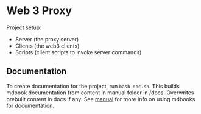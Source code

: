 # Web 3 Proxy

Project setup:

- Server (the proxy server)
- Clients (the web3 clients)
- Scripts (client scripts to invoke server commands)

## Documentation

To create documentation for the project, run `bash doc.sh`. This builds mdbook documentation from content in manual folder in /docs. Overwrites prebuilt content in docs if any. See [manual](/manual/readmd.md) for more info on using mdbooks for documentation.
